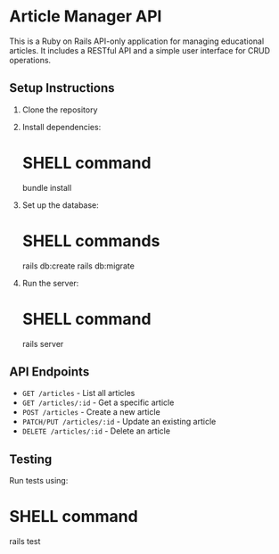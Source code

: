 # Article Manager API

This is a Ruby on Rails API-only application for managing educational articles. It includes a RESTful API and a simple user interface for CRUD operations.

## Setup Instructions

1. Clone the repository
2. Install dependencies:
    # SHELL command
    bundle install

3. Set up the database:
    # SHELL commands
    rails db:create
    rails db:migrate

4. Run the server:
    # SHELL command
    rails server


## API Endpoints

- `GET /articles` - List all articles
- `GET /articles/:id` - Get a specific article
- `POST /articles` - Create a new article
- `PATCH/PUT /articles/:id` - Update an existing article
- `DELETE /articles/:id` - Delete an article

## Testing

Run tests using:
 # SHELL command
 rails test

